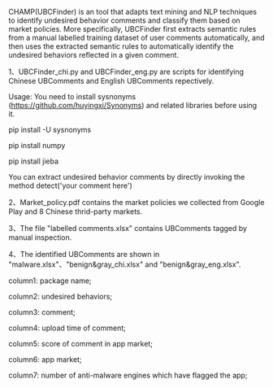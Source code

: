 CHAMP(UBCFinder) is an tool that adapts text mining and NLP techniques to identify undesired behavior comments and classify them based on market policies. 
More specifically, UBCFinder first extracts semantic rules from a manual labelled training dataset of user comments automatically, 
and then uses the extracted semantic rules to automatically identify the undesired behaviors reflected in a given comment.

1、UBCFinder_chi.py and UBCFinder_eng.py are scripts for identifying Chinese UBComments and English UBComments repectively.

Usage: You need to install sysnonyms (https://github.com/huyingxi/Synonyms) and related libraries before using it.

pip install -U sysnonyms        

pip install numpy

pip install jieba

You can extract undesired behavior comments by directly invoking the method detect('your comment here')

2、Market_policy.pdf contains the market policies we collected from Google Play and 8 Chinese thrid-party markets.

3、The file "labelled comments.xlsx" contains UBComments tagged by manual inspection.

4、The identified UBComments are shown in "malware.xlsx"、"benign&gray_chi.xlsx" and "benign&gray_eng.xlsx".

column1: package name;

column2: undesired behaviors;

column3: comment;

column4: upload time of comment;

column5: score of comment in app market;

column6: app market;

column7: number of anti-malware engines which have flagged the app;
